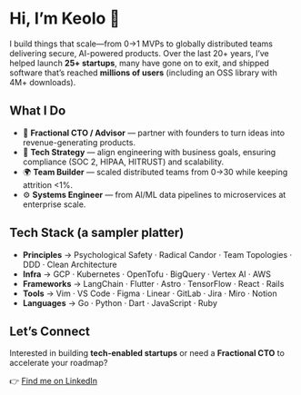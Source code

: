 # Hi, I’m Keolo 🤙

I build things that scale—from 0→1 MVPs to globally distributed teams delivering secure, AI-powered products. Over the last 20+ years, I’ve helped launch **25+ startups**, many have gone on to exit, and shipped software that’s reached **millions of users** (including an OSS library with 4M+ downloads).

## What I Do

* 🚀 **Fractional CTO / Advisor** — partner with founders to turn ideas into revenue-generating products.
* 🧠 **Tech Strategy** — align engineering with business goals, ensuring compliance (SOC 2, HIPAA, HITRUST) and scalability.
* 🌍 **Team Builder** — scaled distributed teams from 0→30 while keeping attrition <1%.
* ⚙️ **Systems Engineer** — from AI/ML data pipelines to microservices at enterprise scale.

## Tech Stack (a sampler platter)

* **Principles** → Psychological Safety · Radical Candor · Team Topologies · DDD · Clean Architecture
* **Infra** → GCP · Kubernetes · OpenTofu · BigQuery · Vertex AI · AWS
* **Frameworks** → LangChain · Flutter · Astro · TensorFlow · React · Rails
* **Tools** → Vim · VS Code · Figma · Linear · GitLab · Jira · Miro · Notion
* **Languages** → Go · Python · Dart · JavaScript · Ruby

## Let’s Connect

Interested in building **tech-enabled startups** or need a **Fractional CTO** to accelerate your roadmap?

👉 [Find me on LinkedIn](https://www.linkedin.com/in/keolo)
